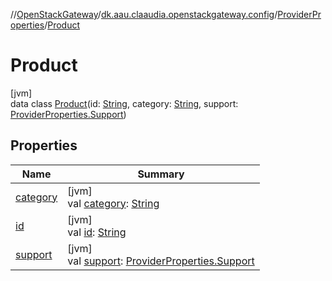//[OpenStackGateway](../../../../index.md)/[dk.aau.claaudia.openstackgateway.config](../../index.md)/[ProviderProperties](../index.md)/[Product](index.md)

# Product

[jvm]\
data class [Product](index.md)(id: [String](https://kotlinlang.org/api/latest/jvm/stdlib/kotlin/-string/index.html), category: [String](https://kotlinlang.org/api/latest/jvm/stdlib/kotlin/-string/index.html), support: [ProviderProperties.Support](../-support/index.md))

## Properties

| Name | Summary |
|---|---|
| [category](category.md) | [jvm]<br>val [category](category.md): [String](https://kotlinlang.org/api/latest/jvm/stdlib/kotlin/-string/index.html) |
| [id](id.md) | [jvm]<br>val [id](id.md): [String](https://kotlinlang.org/api/latest/jvm/stdlib/kotlin/-string/index.html) |
| [support](support.md) | [jvm]<br>val [support](support.md): [ProviderProperties.Support](../-support/index.md) |
